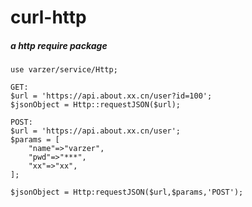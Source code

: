 # curl-http
    
##### a http require package

    use varzer/service/Http;
    
    GET:
    $url = 'https://api.about.xx.cn/user?id=100';
    $jsonObject = Http::requestJSON($url);
    
    POST:
    $url = 'https://api.about.xx.cn/user';
    $params = [
        "name"=>"varzer",
        "pwd"=>"***",
        "xx"=>"xx",
    ];
    
    $jsonObject = Http:requestJSON($url,$params,'POST');
    

